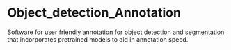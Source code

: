 # Object_detection_Annotation
Software for user friendly annotation for object detection and segmentation that incorporates pretrained models to aid in annotation speed.
